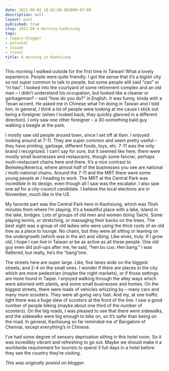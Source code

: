 ```yaml
---
date: 2022-08-02 18:02:00.003000-07:00
description: null
layout: post
published: true
slug: 2022-08-a-morning-kaohsiung
tags:
- legacy-blogger
- personal
- taiwan
- travel
title: A morning in Kaohsiung
---
```




This
morning I walked outside for the first time in Taiwan! What a lovely
experience. People were quite friendly. I got the sense that it’s a bigish city
so not super common to talk to people, but some people still said “zao” or “ni
hao”. I looked into the courtyard of some retirement complex and an old man – I
didn’t understand his occupation, but looked like a cleaner or garbageman? –
said “how do you do?” in English. It was funny, kinda with a Texan accent. He
asked me in Chinese what I’m doing in Taiwan and I told him. In general, I
think a lot of people were looking at me cause I stick out being a foreigner
(when I looked back, they quickly glanced in a different direction). I only saw
one other foreigner – a 30-something bald guy walking a beagle at the park. 

I
mostly saw old people around town, since I set off at 6am. I enjoyed looking
around at 7-11. They are super common and seem pretty useful – they have printing,
garbage, different foods, toys, etc. 7-11 was the only brand I recognized. I
can’t say for sure, but it seemed like here, there were mostly small businesses
and restaurants, though some fancier, perhaps multi-restaurant chains here and
there. It’s a nice contrast to Berkeley/America, where almost half of the
businesses you see are national / multi-national chains. Around the 7-11 and
the MRT there were some young people at / heading to work. The MRT at the Central
Park was incredible in its design, even though all I saw was the escalator. I
also saw one ad for a city-council candidate. I believe the local elections are
in November, much like in the US.

My
favorite part was the Central Park here in Kaohsiung, which was 15ish minutes from
where I’m staying. It’s a beautiful place with a lake, island in the lake,
bridges. Lots of groups of old men and women doing Taichi. Some playing tennis,
or stretching, or massaging their backs on the trees. The best sight was a
group of old ladies who were using the thick roots of an old tree as a place to
lounge. No chairs, but they were all sitting or leaning on the undergrowth
(which was in the air) and vibing. Like elves, truly. If I grow old, I hope I
can live in Taiwan or be as active as all these people. One old guy even did
pull-ups after me, he said, “hen bu cuo. Hen bang.” I was flattered, but really,
he’s the “bang”one. 

The
streets here are super large. Like, five lanes wide on the biggest streets, and
2-4 on the small ones. I wonder if there are places in the city which are more
pedestrian (maybe the night markets), or if those settings are more found in
Taipei. I enjoyed walking through the alley ways which were adorned with plants,
and some small businesses and homes. On the biggest streets, there were loads
of vehicles whizzing by – many cars and many more scooters. They were all going
very fast. And my, at one traffic light there was a huge slew of scooters at
the front of the line. I saw a good number of people biking (maybe about one
third of the number of scooters). On the big roads, I was pleased to see that
there were sidewalks, and the sidewalks were big enough to bike on, so it’s
safer than being on the road. In general, Kaohsiung so far reminded me of Bangalore
of Chennai, except everything’s in Chinese. 

I’ve
had some degree of sensory deprivation sitting in this hotel room. So it was
incredibly vibrant and refreshing to go out. Maybe we should make it a worldwide
requirement for tourists to spend 3 full days in a hotel before they see the
country they’re visiting. 

*This was originally posted on blogger.*
